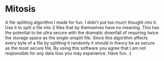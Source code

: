 # Mitosis
A file splitting algorithm I made for fun.
I didn't put too much thought into it.
Use it to split a file into 2 files that by themselves have no meaning.
This has the potential to be ultra secure with the dramatic downfall of requiring twice the storage space as the single unsplit file.
Since this algorithm affects every byte of a file by splitting it randomly it should in theory be as secure as the most secure file.
By using this software you agree that I am not responsible for any data loss you may experience.
Have fun. :)